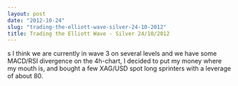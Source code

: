 ```yaml
---
layout: post
date: "2012-10-24"
slug: "trading-the-elliott-wave-silver-24-10-2012"
title: Trading the Elliott Wave - Silver 24/10/2012
---
```


<p>s I think we are currently in wave 3 on several levels and we have some MACD/RSI divergence on the 4h-chart, I decided to put my money where my mouth is, and bought a few XAG/USD spot long sprinters with a leverage of about 80.</p>
<p><img src="/images/archive/corebvba/2012%2f10%2fopportunity.png" alt="" /></p><div style="text-align:right">
